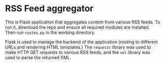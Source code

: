 # RSS Feed aggregator 

This is Flask application that aggregates content from various RSS feeds. To run it, download the repo and ensure all required modules are installed. Then run `routes.py` in the working directory. 

Flask is used to manage the backend of the application (routing to different URLs and rendering HTML templates.) The `requests` library was used to make HTTP GET requests to various RSS feeds, and the `xml` library was used to parse the returned XML. 